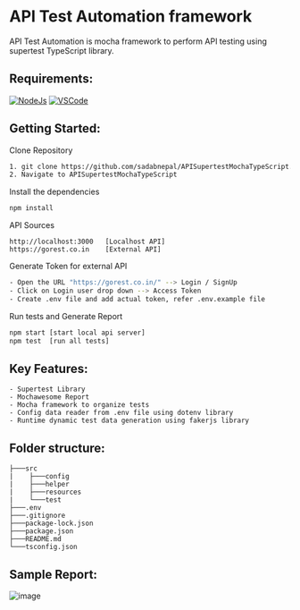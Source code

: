# API Test Automation framework
API Test Automation is mocha framework to perform API testing using supertest TypeScript library.

## Requirements:
[![NodeJs](https://img.shields.io/badge/-NodeJS%20v12%20OR%20later-%23339933?logo=npm)](https://nodejs.org/en/download/)
[![VSCode](https://img.shields.io/badge/-Visual%20Studio%20Code-%233178C6?logo=visual-studio-code)](https://code.visualstudio.com/download)

## Getting Started:
Clone Repository
```bash
1. git clone https://github.com/sadabnepal/APISupertestMochaTypeScript.git
2. Navigate to APISupertestMochaTypeScript
```

Install the dependencies
```bash
npm install
```

API Sources
```
http://localhost:3000   [Localhost API]
https://gorest.co.in    [External API]

```
Generate Token for external API
```bash
- Open the URL "https://gorest.co.in/" --> Login / SignUp
- Click on Login user drop down --> Access Token
- Create .env file and add actual token, refer .env.example file
```

Run tests and Generate Report
```bash
npm start [start local api server]
npm test  [run all tests]
```

## Key Features:
	- Supertest Library
	- Mochawesome Report
	- Mocha framework to organize tests
	- Config data reader from .env file using dotenv library
	- Runtime dynamic test data generation using fakerjs library

## Folder structure:
```
├───src
|    ├───config
|    ├───helper
|    ├───resources
|    └───test
├───.env
├───.gitignore
├───package-lock.json
├───package.json
├───README.md
└───tsconfig.json
```

## Sample Report:
![image](https://user-images.githubusercontent.com/65847528/147593338-28527381-d818-4b07-b90b-e0d7a1d5f5dd.png)
